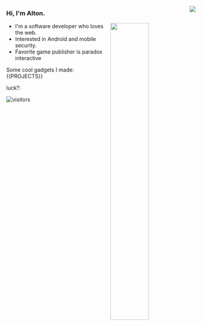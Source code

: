 <img align="right" src="https://busy.moe/badges/2?style=for-the-badge"/></a>

### Hi, I'm **Alton**. 

<a href="https://github.com/wuhan005?tab=repositories">
  <img align="right" src="https://github-readme-stats.vercel.app/api?username=Altonhe&count_private=true&show_icons=true&theme=cobalt&hide_border=true" width="45%" />
</a>

- I'm a software developer who loves the web.
- Interested in Android and mobile security.
- Favorite game  publisher is paradox interactive


Some cool gadgets I made:
{{PROJECTS}}

luck?:

![visitors](https://visitor-badge.laobi.icu/badge?page_id=Altonhe)
